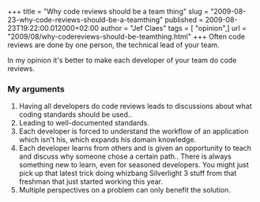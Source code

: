 +++
title = "Why code reviews should be a team thing"
slug = "2009-08-23-why-code-reviews-should-be-a-teamthing"
published = 2009-08-23T19:22:00.012000+02:00
author = "Jef Claes"
tags = [ "opinion",]
url = "2009/08/why-codereviews-should-be-teamthing.html"
+++
Often code reviews are done by one person, the technical lead of your
team.  
  
In my opinion it's better to make each developer of your team do code
reviews.  
  
### My arguments  

1. Having all developers do code reviews leads to discussions about what coding standards should be used..
1. Leading to well-documented standards.
3. Each developer is forced to understand the workflow of an application which isn't his, which expands his domain knowledge.
4. Each developer learns from others and is given an opportunity to teach and discuss why someone chose a certain path.. There is always     something new to learn, even for seasoned developers. You might just pick up that latest trick doing whizbang Silverlight 3 stuff from that freshman that just started working this year.
5. Multiple perspectives on a problem can only benefit the solution.
